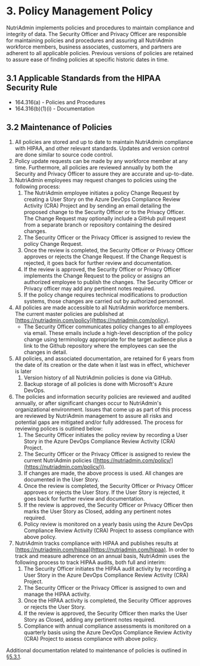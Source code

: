 # 3. Policy Management Policy

NutriAdmin implements policies and procedures to maintain compliance and integrity of data. The Security Officer and Privacy Officer are responsible for maintaining policies and procedures and assuring all NutriAdmin workforce members, business associates, customers, and partners are adherent to all applicable policies. Previous versions of policies are retained to assure ease of finding policies at specific historic dates in time.

## 3.1 Applicable Standards from the HIPAA Security Rule

* 164.316(a) - Policies and Procedures
* 164.316(b)(1)(i) - Documentation

## 3.2 Maintenance of Policies

1. All policies are stored and up to date to maintain NutriAdmin compliance with HIPAA, and other relevant standards. Updates and version control are done similar to source code control.
2. Policy update requests can be made by any workforce member at any time. Furthermore, all policies are reviewed annually by both the Security and Privacy Officer to assure they are accurate and up-to-date.
3. NutriAdmin employees may request changes to policies using the following process:
    1. The NutriAdmin employee initiates a policy Change Request by creating a User Story on the Azure DevOps Compliance Review Activity (CRA) Project and by sending an email detailing the proposed change to the Security Officer or to the Privacy Officer. The Change Request may optionally include a GitHub pull request from a separate branch or repository containing the desired changes.
    2. The Security Officer or the Privacy Officer is assigned to review the policy Change Request.
    3. Once the review is completed, the Security Officer or Privacy Officer approves or rejects the Change Request. If the Change Request is rejected, it goes back for further review and documentation.
    4. If the review is approved, the Security Officer or Privacy Officer implements the Change Request to the policy or assigns an authorized employee to publish the changes. The Security Officer or Privacy officer may add any pertinent notes required.
    5. If the policy change requires technical modifications to production systems, those changes are carried out by authorized personnel.
4. All policies are made accessible to all NutriAdmin workforce members. The current master policies are published at [https://nutriadmin.com/policy](https://nutriadmin.com/policy).
   * The Security Officer communicates policy changes to all employees via email. These emails include a high-level description of the policy change using terminology appropriate for the target audience plus a link to the Github repository where the employees can see the changes in detail.
5. All policies, and associated documentation, are retained for 6 years from the date of its creation or the date when it last was in effect, whichever is later
   1. Version history of all NutriAdmin policies is done via GitHub.
   2. Backup storage of all policies is done with Microsoft's Azure DevOps.
6. The policies and information security policies are reviewed and audited annually, or after significant changes occur to NutriAdmin's organizational environment. Issues that come up as part of this process are reviewed by NutriAdmin management to assure all risks and potential gaps are mitigated and/or fully addressed. The process for reviewing polices is outlined below:
    1. The Security Officer initiates the policy review by recording a User Story in the Azure DevOps Compliance Review Activity (CRA) Project.
    2. The Security Officer or the Privacy Officer is assigned to review the current NutriAdmin policies ([https://nutriadmin.com/policy/](https://nutriadmin.com/policy/)).
    3. If changes are made, the above process is used. All changes are documented in the User Story.
    4. Once the review is completed, the Security Officer or Privacy Officer approves or rejects the User Story. If the User Story is rejected, it goes back for further review and documentation.
    5. If the review is approved, the Security Officer or Privacy Officer then marks the User Story as Closed, adding any pertinent notes required.
    6. Policy review is monitored on a yearly basis using the Azure DevOps Compliance Review Activity (CRA) Project to assess compliance with above policy.
7. NutriAdmin tracks compliance with HIPAA and publishes results at [https://nutriadmin.com/hipaa](https://nutriadmin.com/hipaa). In order to track and measure adherence on an annual basis, NutriAdmin uses the following process to track HIPAA audits, both full and interim:
    1. The Security Officer initiates the HIPAA audit activity by recording a User Story in the Azure DevOps Compliance Review Activity (CRA) Project.
    2. The Security Officer or the Privacy Officer is assigned to own and manage the HIPAA activity.
    3. Once the HIPAA activity is completed, the Security Officer approves or rejects the User Story.
    4. If the review is approved, the Security Officer then marks the User Story as Closed, adding any pertinent notes required.
    5. Compliance with annual compliance assessments is monitored on a quarterly basis using the Azure DevOps Compliance Review Activity (CRA) Project to assess compliance with above policy.

Additional documentation related to maintenance of policies is outlined in [§5.3.1](#5.3-security-officer).
